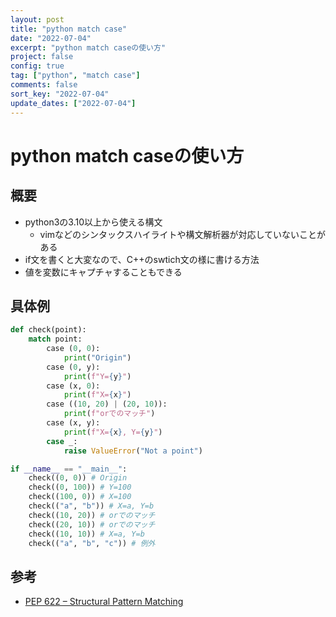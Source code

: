 ```yaml
---
layout: post
title: "python match case"
date: "2022-07-04"
excerpt: "python match caseの使い方"
project: false
config: true
tag: ["python", "match case"]
comments: false
sort_key: "2022-07-04"
update_dates: ["2022-07-04"]
---
```


# python match caseの使い方

## 概要
 - python3の3.10以上から使える構文
   - vimなどのシンタックスハイライトや構文解析器が対応していないことがある
 - if文を書くと大変なので、C++のswtich文の様に書ける方法
 - 値を変数にキャプチャすることもできる

## 具体例

```python
def check(point):
    match point:
        case (0, 0):
            print("Origin")
        case (0, y):
            print(f"Y={y}")
        case (x, 0):
            print(f"X={x}")
        case ((10, 20) | (20, 10)):
            print(f"orでのマッチ")
        case (x, y):
            print(f"X={x}, Y={y}")
        case _:
            raise ValueError("Not a point")

if __name__ == "__main__":
    check((0, 0)) # Origin
    check((0, 100)) # Y=100
    check((100, 0)) # X=100
    check(("a", "b")) # X=a, Y=b
    check((10, 20)) # orでのマッチ
    check((20, 10)) # orでのマッチ
    check((10, 10)) # X=a, Y=b
    check(("a", "b", "c")) # 例外
```

## 参考
 - [PEP 622 – Structural Pattern Matching](https://peps.python.org/pep-0622/)
